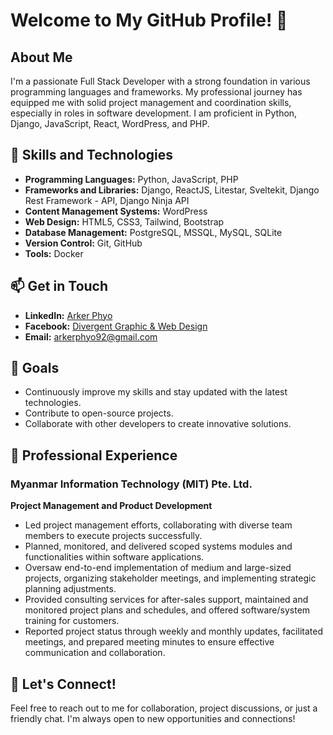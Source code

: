 # Welcome to My GitHub Profile! 👋

## About Me
I'm a passionate Full Stack Developer with a strong foundation in various programming languages and frameworks. My professional journey has equipped me with solid project management and coordination skills, especially in roles in software development. I am proficient in Python, Django, JavaScript, React, WordPress, and PHP.

## 🚀 Skills and Technologies
- **Programming Languages:** Python, JavaScript, PHP
- **Frameworks and Libraries:** Django, ReactJS, Litestar, Sveltekit, Django Rest Framework - API, Django Ninja API
- **Content Management Systems:** WordPress
- **Web Design:** HTML5, CSS3, Tailwind, Bootstrap
- **Database Management:** PostgreSQL, MSSQL, MySQL, SQLite
- **Version Control:** Git, GitHub
- **Tools:** Docker

## 📫 Get in Touch
- **LinkedIn:** [Arker Phyo](https://www.linkedin.com/in/arker-phyo-351360211/)
- **Facebook:** [Divergent Graphic & Web Design](https://www.facebook.com/DivergentGraphicWebDesign)
- **Email:** arkerphyo92@gmail.com

## 🎯 Goals
- Continuously improve my skills and stay updated with the latest technologies.
- Contribute to open-source projects.
- Collaborate with other developers to create innovative solutions.

## 💼 Professional Experience

### Myanmar Information Technology (MIT) Pte. Ltd.
**Project Management and Product Development**
- Led project management efforts, collaborating with diverse team members to execute projects successfully.
- Planned, monitored, and delivered scoped systems modules and functionalities within software applications.
- Oversaw end-to-end implementation of medium and large-sized projects, organizing stakeholder meetings, and implementing strategic planning adjustments.
- Provided consulting services for after-sales support, maintained and monitored project plans and schedules, and offered software/system training for customers.
- Reported project status through weekly and monthly updates, facilitated meetings, and prepared meeting minutes to ensure effective communication and collaboration.

## 💬 Let's Connect!
Feel free to reach out to me for collaboration, project discussions, or just a friendly chat. I'm always open to new opportunities and connections!

<!--
**arkerphyo92/arkerphyo92** is a ✨ _special_ ✨ repository because its `README.md` (this file) appears on your GitHub profile.

Here are some ideas to get you started:

- 🔭 I’m currently working on ...
- 🌱 I’m currently learning ...
- 👯 I’m looking to collaborate on ...
- 🤔 I’m looking for help with ...
- 💬 Ask me about ...
- 📫 How to reach me: ...
- 😄 Pronouns: ...
- ⚡ Fun fact: ...
-->
